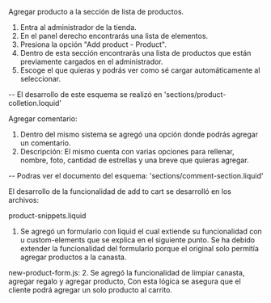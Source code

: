 Agregar producto a la sección de lista de productos.
1. Entra al administrador de la tienda.
2. En el panel derecho encontrarás una lista de elementos.
3. Presiona la opción "Add product - Product".
4. Dentro de esta sección encontrarás una lista de productos que están previamente cargados en el administrador.
5. Escoge el que quieras y podrás ver como sé cargar automáticamente al seleccionar.

-- El desarrollo de este esquema se realizó en 'sections/product-colletion.loquid'

Agregar comentario:
1. Dentro del mismo sistema se agregó una opción donde podrás agregar un comentario.
2. Descripción: El mismo cuenta con varias opciones para rellenar, nombre, foto, cantidad de estrellas y una breve que quieras agregar.

-- Podras ver el documento del esquema: 'sections/comment-section.liquid'

El desarrollo de la funcionalidad de add to cart se desarrolló en los archivos:

product-snippets.liquid
1. Se agregó un formulario con liquid el cual extiende su funcionalidad con u custom-elements que se explica en el siguiente punto. Se ha debido extender la funcionalidad del formulario porque el original solo permitía agregar productos a la canasta.

new-product-form.js:
2. Se agregó la funcionalidad de limpiar canasta, agregar regalo y agregar producto, Con esta lógica se asegura que el cliente podrá agregar un solo producto al carrito.
